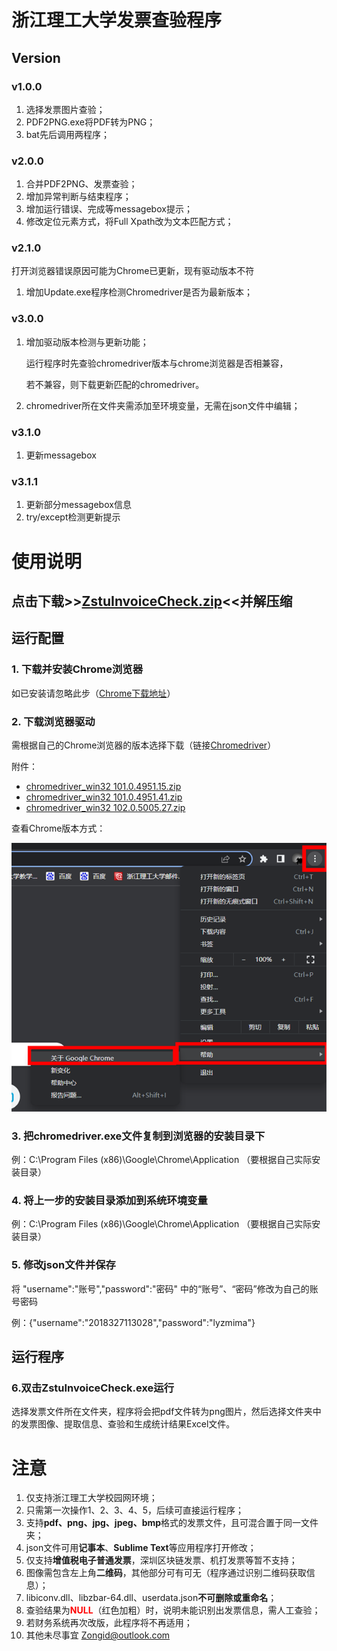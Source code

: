 # 浙江理工大学发票查验程序
## Version
### v1.0.0
1. 选择发票图片查验；
2. PDF2PNG.exe将PDF转为PNG；
3. bat先后调用两程序；

### v2.0.0
1. 合并PDF2PNG、发票查验；
2. 增加异常判断与结束程序；
3. 增加运行错误、完成等messagebox提示；
4. 修改定位元素方式，将Full Xpath改为文本匹配方式；

### v2.1.0
打开浏览器错误原因可能为Chrome已更新，现有驱动版本不符
1. 增加Update.exe程序检测Chromedriver是否为最新版本；

### v3.0.0
1. 增加驱动版本检测与更新功能；

    运行程序时先查验chromedriver版本与chrome浏览器是否相兼容，

    若不兼容，则下载更新匹配的chromedriver。
2. chromedriver所在文件夹需添加至环境变量，无需在json文件中编辑；

### v3.1.0
1. 更新messagebox
### v3.1.1
1. 更新部分messagebox信息
2. try/except检测更新提示

# 使用说明

## 点击下载>>[ZstuInvoiceCheck.zip](https://github.com/Zongid/ZstuInvoiceCheck/releases/download/v3.0.0/ZstuInvoiceCheck_v3.0.0.zip)<<并解压缩


## 运行配置
### 1. 下载并安装Chrome浏览器

如已安装请忽略此步（[Chrome下载地址](https://www.google.cn/chrome/)）

### 2. 下载浏览器驱动

需根据自己的Chrome浏览器的版本选择下载（链接[Chromedriver](http://npm.taobao.org/mirrors/chromedriver/)）

附件：

* [chromedriver_win32 101.0.4951.15.zip](https://github.com/Zongid/ZstuInvoiceCheck/releases/download/v2.0.0/chromedriver_win32.101.0.4951.15.zip)
* [chromedriver_win32 101.0.4951.41.zip](https://github.com/Zongid/ZstuInvoiceCheck/releases/download/v2.0.0/chromedriver_win32.101.0.4951.41.zip)
* [chromedriver_win32 102.0.5005.27.zip](https://github.com/Zongid/ZstuInvoiceCheck/releases/download/v2.0.0/chromedriver_win32.102.0.5005.27.zip)

查看Chrome版本方式：

![Chromeversion](./img/Chromeversion.png)

### 3. 把chromedriver.exe文件复制到浏览器的安装目录下

例：C:\Program Files (x86)\Google\Chrome\Application    （要根据自己实际安装目录）

### 4. 将上一步的安装目录添加到系统环境变量

例：C:\Program Files (x86)\Google\Chrome\Application    （要根据自己实际安装目录）

### 5. 修改json文件并保存

将  "username":"账号","password":"密码"  中的“账号”、“密码”修改为自己的账号密码

例：{"username":"2018327113028","password":"lyzmima"}

## 运行程序

### 6.双击ZstuInvoiceCheck.exe运行
选择发票文件所在文件夹，程序将会把pdf文件转为png图片，然后选择文件夹中的发票图像、提取信息、查验和生成统计结果Excel文件。


# 注意

1. 仅支持浙江理工大学校园网环境；
2. 只需第一次操作1、2、3、4、5，后续可直接运行程序；
3. 支持**pdf、png、jpg、jpeg、bmp**格式的发票文件，且可混合置于同一文件夹；
4. json文件可用**记事本**、**Sublime Text**等应用程序打开修改；
5. 仅支持**增值税电子普通发票**，深圳区块链发票、机打发票等暂不支持；
6. 图像需包含左上角**二维码**，其他部分可有可无（程序通过识别二维码获取信息）；
7. libiconv.dll、libzbar-64.dll、userdata.json**不可删除或重命名**；
8. 查验结果为<font color=#FF0000>**NULL**</font>（红色加粗）时，说明未能识别出发票信息，需人工查验；
9. 若财务系统再次改版，此程序将不再适用；
10. 其他未尽事宜  <Zongid@outlook.com>
